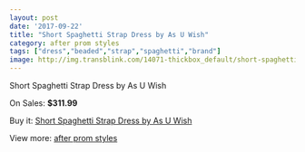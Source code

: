 ```yaml
---
layout: post
date: '2017-09-22'
title: "Short Spaghetti Strap Dress by As U Wish"
category: after prom styles
tags: ["dress","beaded","strap","spaghetti","brand"]
image: http://img.transblink.com/14071-thickbox_default/short-spaghetti-strap-dress-by-as-u-wish.jpg
---
```

Short Spaghetti Strap Dress by As U Wish

On Sales: **$311.99**
<a href="https://www.transblink.com/en/after-prom-styles/4504-short-spaghetti-strap-dress-by-as-u-wish.html"><amp-img layout="responsive" width="600" height="600" src="//img.transblink.com/14071-thickbox_default/short-spaghetti-strap-dress-by-as-u-wish.jpg" alt="Short Spaghetti Strap Dress by As U Wish 0" /></a>
<a href="https://www.transblink.com/en/after-prom-styles/4504-short-spaghetti-strap-dress-by-as-u-wish.html"><amp-img layout="responsive" width="600" height="600" src="//img.transblink.com/14073-thickbox_default/short-spaghetti-strap-dress-by-as-u-wish.jpg" alt="Short Spaghetti Strap Dress by As U Wish 1" /></a>
<a href="https://www.transblink.com/en/after-prom-styles/4504-short-spaghetti-strap-dress-by-as-u-wish.html"><amp-img layout="responsive" width="600" height="600" src="//img.transblink.com/14072-thickbox_default/short-spaghetti-strap-dress-by-as-u-wish.jpg" alt="Short Spaghetti Strap Dress by As U Wish 2" /></a>

Buy it: [Short Spaghetti Strap Dress by As U Wish](https://www.transblink.com/en/after-prom-styles/4504-short-spaghetti-strap-dress-by-as-u-wish.html "Short Spaghetti Strap Dress by As U Wish")

View more: [after prom styles](https://www.transblink.com/en/55-after-prom-styles "after prom styles")